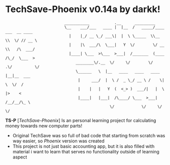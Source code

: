 # TechSave-Phoenix v0.14a by darkk!


                              ___________           .__      _________                   
                              \__    ___/___   ____ |  |__  /   _____/____ ___  __ ____  
                                |    |_/ __ \_/ ___\|  |  \ \_____  \\__  \\  \/ // __ \ 
                                |    |\  ___/\  \___|   Y  \/        \/ __ \\   /\  ___/ 
                                |____| \___  >\___  >___|  /_______  (____  /\_/  \___  >
                                   ________\/.__  \/     \/        \/    .\/          \/ 
                                   \______   \  |__   ____   ____   ____ |__|__  ___     
                                    |     ___/  |  \ /  _ \_/ __ \ /    \|  \  \/  /     
                                    |    |   |   Y  (  <_> )  ___/|   |  \  |>    <      
                                    |____|   |___|  /\____/ \___  >___|  /__/__/\_ \     
                                                  \/            \/     \/         \/     


**TS-P** [*TechSave-Phoenix*] Is an personal learning project for calculating money towards new computer parts!

* Original TechSave was so full of bad code that starting from scratch was way easier, so *Phoenix* version was created
* This project is not just basic accounting app, but it is also filled with material i want to learn that serves no functionality outside of learning aspect